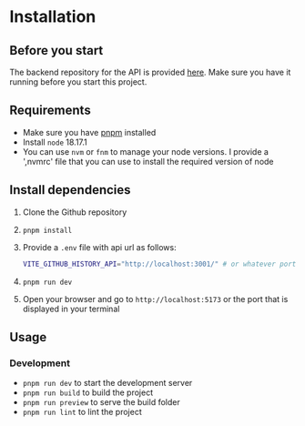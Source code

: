 # Installation

## Before you start

 The backend repository for the API is provided [here](https://github.com/Tubaher/git-api-show). Make sure you have it running before you start this project.

## Requirements

- Make sure you have [pnpm](https://pnpm.io/installation) installed
- Install `node` 18.17.1
- You can use `nvm` or `fnm` to manage your node versions. I provide a ',nvmrc' file that you can use to install the required version of node

## Install dependencies

1. Clone the Github repository
2. `pnpm install`
3. Provide a `.env` file with api url as follows:

   ```sh
   VITE_GITHUB_HISTORY_API="http://localhost:3001/" # or whatever port you are using
   ```

4. `pnpm run dev`
5. Open your browser and go to `http://localhost:5173` or the port that is displayed in your terminal

## Usage

### Development

- `pnpm run dev` to start the development server
- `pnpm run build` to build the project
- `pnpm run preview` to serve the build folder
- `pnpm run lint` to lint the project
